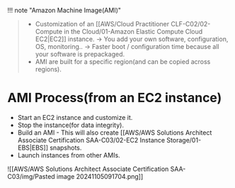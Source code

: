 
!!! note "Amazon Machine Image(AMI)"
> - Customization of an [[AWS/Cloud Practitioner CLF-C02/02-Compute in the Cloud/01-Amazon Elastic Compute Cloud EC2|EC2]] instance. -> You add your own software, configuration, OS, monitoring.. -> Faster boot / configuration time because all your software is prepackaged.
> - AMI are built for a specific region(and can be copied across regions).

# AMI Process(from an EC2 instance)
- Start an EC2 instance and customize it.
- Stop the instance(for data integrity).
- Build an AMI - This will also create [[AWS/AWS Solutions Architect Associate Certification SAA-C03/02-EC2 Instance Storage/01-EBS|EBS]] snapshots.
- Launch instances from other AMIs.

![[AWS/AWS Solutions Architect Associate Certification SAA-C03/img/Pasted image 20241105091704.png]]